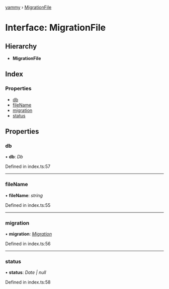 [yammy](../README.md) › [MigrationFile](migrationfile.md)

# Interface: MigrationFile

## Hierarchy

* **MigrationFile**

## Index

### Properties

* [db](migrationfile.md#db)
* [fileName](migrationfile.md#filename)
* [migration](migrationfile.md#migration)
* [status](migrationfile.md#status)

## Properties

###  db

• **db**: *Db*

Defined in index.ts:57

___

###  fileName

• **fileName**: *string*

Defined in index.ts:55

___

###  migration

• **migration**: *[Migration](migration.md)*

Defined in index.ts:56

___

###  status

• **status**: *Date | null*

Defined in index.ts:58
